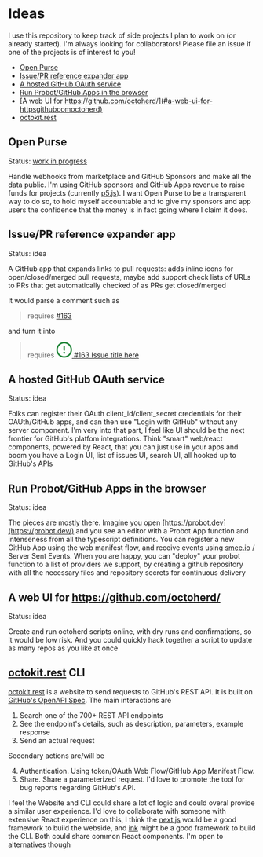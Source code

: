 # Ideas

I use this repository to keep track of side projects I plan to work on (or already started). I'm always looking for collaborators! Please file an issue if one of the projects is of interest to you!

<!-- toc -->

- [Open Purse](#open-purse)
- [Issue/PR reference expander app](#issuepr-reference-expander-app)
- [A hosted GitHub OAuth service](#a-hosted-github-oauth-service)
- [Run Probot/GitHub Apps in the browser](#run-probotgithub-apps-in-the-browser)
- [A web UI for https://github.com/octoherd/](#a-web-ui-for-httpsgithubcomoctoherd)
- [octokit.rest](#octokitrest)

<!-- tocstop -->

## Open Purse

Status: [work in progress](https://github.com/gr2m/open-purse)

Handle webhooks from marketplace and GitHub Sponsors and make all the data public. I'm using GitHub sponsors and GitHub Apps revenue to raise funds for projects (currently [p5.js](https://p5js.org/)). I want Open Purse to be a transparent way to do so, to hold myself accountable and to give my sponsors and app users the confidence that the money is in fact going where I claim it does.

## Issue/PR reference expander app

Status: idea

A GitHub app that expands links to pull requests: adds inline icons for open/closed/merged pull requests, maybe add support check lists of URLs to PRs that get automatically checked of as PRs get closed/merged

It would parse a comment such as

> requires [#163](#)

and turn it into

> requires [![issue closed](assets/issue-open.svg) #163 Issue title here](#)

## A hosted GitHub OAuth service

Status: idea

Folks can register their OAuth client_id/client_secret credentials for their OAUth/GitHub apps, and can then use "Login with GitHub" without any server component. I'm very into that part, I feel like UI should be the next frontier for GitHub's platfom integrations. Think "smart" web/react components, powered by React, that you can just use in your apps and boom you have a Login UI, list of issues UI, search UI, all hooked up to GitHub's APIs

## Run Probot/GitHub Apps in the browser

Status: idea

The pieces are mostly there. Imagine you open [https://probot.dev](https://probot.dev/) and you see an editor with a Probot App function and intenseness from all the typescript definitions. You can register a new GitHub App using the web manifest flow, and receive events using [smee.io](http://smee.io/) / Server Sent Events. When you are happy, you can "deploy" your probot function to a list of providers we support, by creating a github repository with all the necessary files and repository secrets for continuous delivery

## A web UI for https://github.com/octoherd/

Status: idea

Create and run octoherd scripts online, with dry runs and confirmations, so it would be low risk. And you could quickly hack together a script to update as many repos as you like at once

## [octokit.rest](https://octokit.rest) CLI

[octokit.rest](https://octokit.rest) is a website to send requests to GitHub's REST API. It is built on [GitHub's OpenAPI Spec](https://github.com/octokit/openapi#readme). The main interactions are

1. Search one of the 700+ REST API endpoints
2. See the endpoint's details, such as description, parameters, example response
3. Send an actual request

Secondary actions are/will be

4. Authentication. Using token/OAuth Web Flow/GitHub App Manifest Flow.
5. Share. Share a parameterized request. I'd love to promote the tool for bug reports regarding GitHub's API.

I feel the Website and CLI could share a lot of logic and could overal provide a similar user experience. I'd love to collaborate with someone with extensive React experience on this, I think the [next.js](https://github.com/zeit/next.js/#readme) would be a good framework to build the webside, and [ink](https://github.com/vadimdemedes/ink) might be a good framework to build the CLI. Both could share common React components. I'm open to alternatives though
